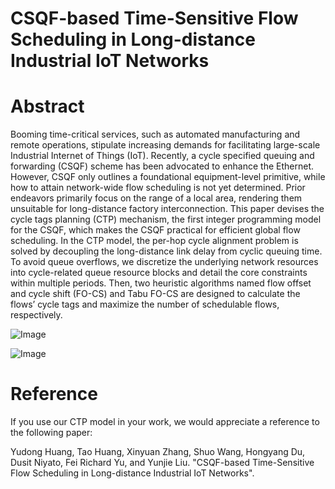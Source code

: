 # CSQF-based Time-Sensitive Flow Scheduling in Long-distance Industrial IoT Networks

# Abstract
Booming time-critical services, such as automated manufacturing and remote operations, stipulate increasing demands for facilitating large-scale Industrial Internet of Things (IoT). Recently, a cycle specified queuing and forwarding (CSQF) scheme has been advocated to enhance the Ethernet. However, CSQF only outlines a foundational equipment-level primitive, while how to attain network-wide flow scheduling is not yet determined. Prior endeavors primarily focus on the range of a local area, rendering them unsuitable for long-distance factory interconnection. This paper devises the cycle tags planning (CTP) mechanism, the first integer programming model for the CSQF, which makes the CSQF practical for efficient global flow scheduling. In the CTP model, the per-hop cycle alignment problem is solved by decoupling the long-distance link delay from cyclic queuing time. To avoid queue overflows, we discretize the underlying network resources into cycle-related queue resource blocks and detail the core constraints within multiple periods. Then, two heuristic algorithms named flow offset and cycle shift (FO-CS) and Tabu FO-CS are designed to calculate the flows’ cycle tags and maximize the number of schedulable flows, respectively.

![Image](https://github.com/Hyduni001/CTP_Model_for_CSQF/blob/main/csqf_flow.jpg)

![Image](https://github.com/Hyduni001/CTP_Model_for_CSQF/blob/main/ctp_csqf.jpg)


# Reference

If you use our CTP model in your work, we would appreciate a reference to the following paper:

Yudong Huang, Tao Huang, Xinyuan Zhang, Shuo Wang, Hongyang Du, Dusit Niyato, Fei Richard Yu, and Yunjie Liu. "CSQF-based Time-Sensitive Flow Scheduling in Long-distance Industrial IoT Networks".

